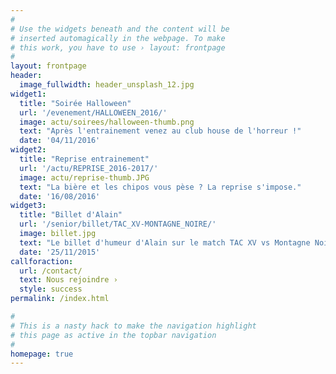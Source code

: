 ```yaml
---
#
# Use the widgets beneath and the content will be
# inserted automagically in the webpage. To make
# this work, you have to use › layout: frontpage
#
layout: frontpage
header:
  image_fullwidth: header_unsplash_12.jpg
widget1:
  title: "Soirée Halloween"
  url: '/evenement/HALLOWEEN_2016/'
  image: actu/soirees/halloween-thumb.png
  text: "Après l'entrainement venez au club house de l'horreur !"
  date: '04/11/2016'
widget2:
  title: "Reprise entrainement"
  url: '/actu/REPRISE_2016-2017/'
  image: actu/reprise-thumb.JPG
  text: "La bière et les chipos vous pèse ? La reprise s'impose."
  date: '16/08/2016'
widget3:
  title: "Billet d'Alain"
  url: '/senior/billet/TAC_XV-MONTAGNE_NOIRE/'
  image: billet.jpg
  text: "Le billet d'humeur d'Alain sur le match TAC XV vs Montagne Noire"
  date: '25/11/2015'
callforaction:
  url: /contact/
  text: Nous rejoindre ›
  style: success
permalink: /index.html

#
# This is a nasty hack to make the navigation highlight
# this page as active in the topbar navigation
#
homepage: true
---
```

